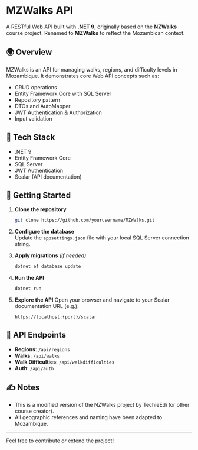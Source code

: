 # MZWalks API

A RESTful Web API built with **.NET 9**, originally based on the **NZWalks** course project. Renamed to **MZWalks** to reflect the Mozambican context.

## 🌍 Overview

MZWalks is an API for managing walks, regions, and difficulty levels in Mozambique. It demonstrates core Web API concepts such as:

- CRUD operations
- Entity Framework Core with SQL Server
- Repository pattern
- DTOs and AutoMapper
- JWT Authentication & Authorization
- Input validation

## 🔧 Tech Stack

- .NET 9
- Entity Framework Core
- SQL Server
- JWT Authentication
- Scalar (API documentation)

## 🚀 Getting Started

1. **Clone the repository**

   ```bash
   git clone https://github.com/yourusername/MZWalks.git
   ```

2. **Configure the database**\
   Update the `appsettings.json` file with your local SQL Server connection string.

3. **Apply migrations** *(if needed)*

   ```bash
   dotnet ef database update
   ```

4. **Run the API**

   ```bash
   dotnet run
   ```

5. **Explore the API** Open your browser and navigate to your Scalar documentation URL (e.g.):

   ```
   https://localhost:{port}/scalar
   ```

## 📂 API Endpoints

- **Regions**: `/api/regions`
- **Walks**: `/api/walks`
- **Walk Difficulties**: `/api/walkdifficulties`
- **Auth**: `/api/auth`

## ✍️ Notes

- This is a modified version of the NZWalks project by TechieEdi (or other course creator).
- All geographic references and naming have been adapted to Mozambique.

---

Feel free to contribute or extend the project!

